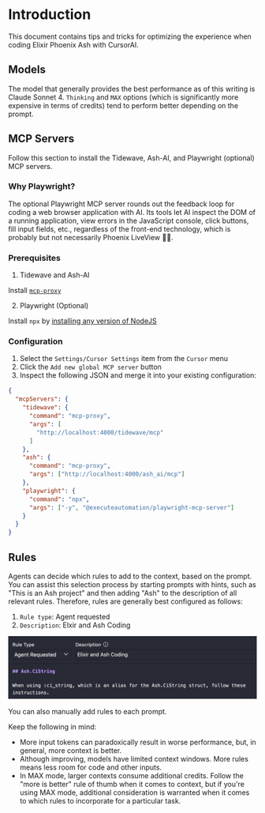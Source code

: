 # Introduction

This document contains tips and tricks for optimizing the experience when coding Elixir Phoenix Ash with CursorAI.

## Models

The model that generally provides the best performance as of this writing is Claude Sonnet 4. `Thinking` and `MAX` options (which is significantly more expensive in terms of credits) tend to perform better depending on the prompt.

## MCP Servers

Follow this section to install the Tidewave, Ash-AI, and Playwright (optional) MCP servers.

### Why Playwright?

The optional Playwright MCP server rounds out the feedback loop for coding a web browser application with AI. Its tools let AI inspect the DOM of a running application, view errors in the JavaScript console, click buttons, fill input fields, etc., regardless of the front-end technology, which is probably but not necessarily Phoenix LiveView 🐦‍🔥.

### Prerequisites

1. Tidewave and Ash-AI

Install [`mcp-proxy`](https://github.com/tidewave-ai/mcp_proxy_rust#installation)

2. Playwright (Optional)

Install `npx` by [installing any version of NodeJS](https://nodejs.org/)

### Configuration

1. Select the `Settings/Cursor Settings` item from the `Cursor` menu
2. Click the `Add new global MCP server` button
3. Inspect the following JSON and merge it into your existing configuration:

```json
{
  "mcpServers": {
    "tidewave": {
      "command": "mcp-proxy",
      "args": [
        "http://localhost:4000/tidewave/mcp"
      ]
    },
    "ash": {
      "command": "mcp-proxy",
      "args": ["http://localhost:4000/ash_ai/mcp"]
    },
    "playwright": {
      "command": "npx",
      "args": ["-y", "@executeautomation/playwright-mcp-server"]
    }
  }
}
```

## Rules

Agents can decide which rules to add to the context, based on the prompt. You can assist this selection process by starting prompts with hints, such as "This is an Ash project" and then adding "Ash" to the description of all relevant rules. Therefore, rules are generally best configured as follows:

1. `Rule type`: Agent requested
2. `Description`: Elxir and Ash Coding

![Cursor AI Rule Configuration](./cursor-ai-rule-config.png)

You can also manually add rules to each prompt.

Keep the following in mind:

- More input tokens can paradoxically result in worse performance, but, in general, more context is better.
- Although improving, models have limited context windows. More rules means less room for code and other inputs.
- In MAX mode, larger contexts consume additional credits. Follow the "more is better" rule of thumb when it comes to context, but if you're using MAX mode, additional consideration is warranted when it comes to which rules to incorporate for a particular task.
